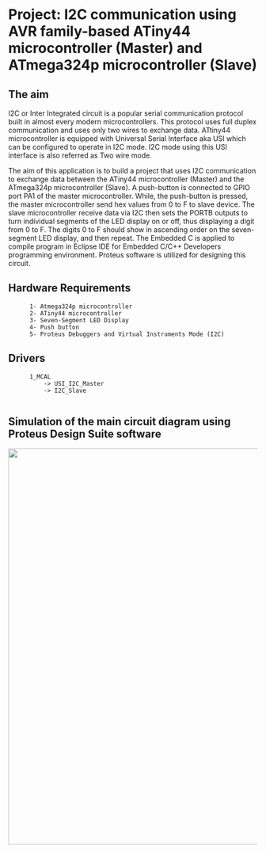 # Project: I2C communication using AVR family-based ATiny44 microcontroller (Master) and ATmega324p microcontroller (Slave)

## The aim
I2C or Inter Integrated circuit is a popular serial communication protocol built in almost every modern microcontrollers. This protocol uses full duplex communication and uses only two wires to exchange data. ATtiny44 microcontroller is equipped with Universal Serial Interface aka USI which can be configured to operate in I2C mode. I2C mode using this USI interface is also referred as Two wire mode.

The aim of this application is to build a project that uses I2C communication to exchange data between the ATiny44 microcontroller (Master) and the ATmega324p microcontroller (Slave). A push-button is connected to GPIO port PA1 of the master microcontroller. While, the push-button is pressed, the master microcontroller send hex values from 0 to F to slave device. The slave microcontroller receive data via I2C then sets the PORTB outputs to turn individual segments of the LED display on or off, thus displaying a digit from 0 to F. The digits 0 to F should show in ascending order on the seven-segment LED display, and then repeat.
The Embedded C is applied to compile program in Eclipse IDE for Embedded C/C++ Developers programming environment. Proteus software is utilized for designing this circuit.

## Hardware Requirements

```
      1- Atmega324p microcontroller
      2- ATiny44 microcontroller
      3- Seven-Segment LED Display
      4- Push button
      5- Proteus Debuggers and Virtual Instruments Mode (I2C)
```
## Drivers

```
      1_MCAL
          -> USI_I2C_Master
          -> I2C_Slave
      
```
## Simulation of the main circuit diagram using Proteus Design Suite software
<img src="https://github.com/user-attachments/assets/46e455cf-6eac-41bb-9fe0-e9a4988b1668" width="800">
